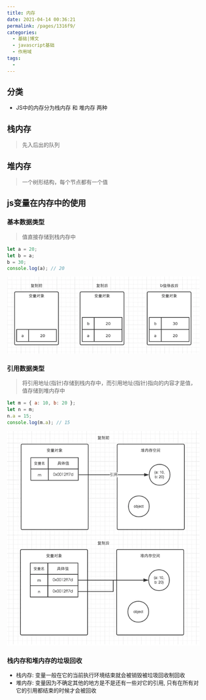 ```yaml
---
title: 内存
date: 2021-04-14 00:36:21
permalink: /pages/1316f9/
categories:
  - 基础|博文
  - javascript基础
  - 作用域
tags:
  -
---
```


## 分类
+ JS中的内存分为栈内存 和 堆内存 两种


## 栈内存
> 先入后出的队列

## 堆内存
> 一个树形结构，每个节点都有一个值


## js变量在内存中的使用
###  基本数据类型
> 值直接存储到栈内存中
```js
let a = 20;
let b = a;
b = 30;
console.log(a); // 20
```
![](../../../.vuepress/public/assets/web/16b8c0b73d4ebd08.webp)


### 引用数据类型
> 将引用地址(指针)存储到栈内存中，而引用地址(指针)指向的内容才是值，值存储到堆内存中
```js
let m = { a: 10, b: 20 };
let n = m;
n.a = 15;
console.log(m.a); // 15
```
![](../../../.vuepress/public/assets/web/16b8c0b9df03d885.webp)


### 栈内存和堆内存的垃圾回收
+ 栈内存: 变量一般在它的当前执行环境结束就会被销毁被垃圾回收制回收
+ 堆内存: 变量因为不确定其他的地方是不是还有一些对它的引用, 只有在所有对它的引用都结束的时候才会被回收

